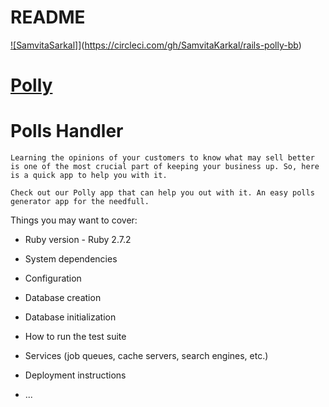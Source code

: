 # README

[![SamvitaSarkal]](https://circleci.com/gh/SamvitaSarkal/rails-polly-bb.svg?style=shield)](https://circleci.com/gh/SamvitaKarkal/rails-polly-bb)
<br/>

# [Polly](https://rails-polly-bb.herokuapp.com/)

# Polls Handler

    Learning the opinions of your customers to know what may sell better is one of the most crucial part of keeping your business up. So, here is a quick app to help you with it. 

    Check out our Polly app that can help you out with it. An easy polls generator app for the needfull.

Things you may want to cover:

* Ruby version - Ruby 2.7.2

* System dependencies

* Configuration

* Database creation

* Database initialization

* How to run the test suite

* Services (job queues, cache servers, search engines, etc.)

* Deployment instructions

* ...
